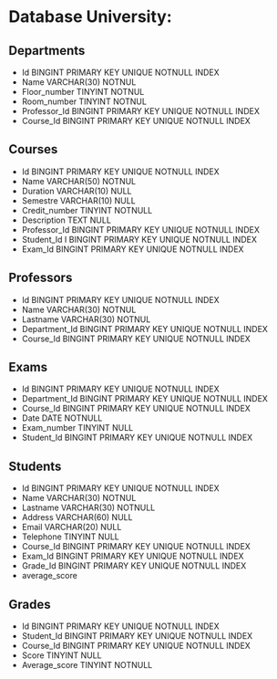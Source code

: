 # Database University:

## Departments
- Id                        BINGINT PRIMARY KEY UNIQUE NOTNULL INDEX
- Name                      VARCHAR(30) NOTNUL
- Floor_number              TINYINT NOTNUL
- Room_number               TINYINT NOTNUL
- Professor_Id              BINGINT PRIMARY KEY UNIQUE NOTNULL INDEX
- Course_Id                 BINGINT PRIMARY KEY UNIQUE NOTNULL INDEX

## Courses
- Id                        BINGINT PRIMARY KEY UNIQUE NOTNULL INDEX
- Name                      VARCHAR(50) NOTNUL
- Duration                  VARCHAR(10) NULL
- Semestre                  VARCHAR(10) NULL
- Credit_number             TINYINT NOTNULL
- Description               TEXT NULL
- Professor_Id              BINGINT PRIMARY KEY UNIQUE NOTNULL INDEX  
- Student_Id            I   BINGINT PRIMARY KEY UNIQUE NOTNULL INDEX
- Exam_Id                   BINGINT PRIMARY KEY UNIQUE NOTNULL INDEX
## Professors
- Id                       BINGINT PRIMARY KEY UNIQUE NOTNULL INDEX
- Name                     VARCHAR(30) NOTNUL
- Lastname                 VARCHAR(30) NOTNUL
- Department_Id            BINGINT PRIMARY KEY UNIQUE NOTNULL INDEX
- Course_Id                BINGINT PRIMARY KEY UNIQUE NOTNULL INDEX
## Exams
- Id                       BINGINT PRIMARY KEY UNIQUE NOTNULL INDEX
- Department_Id            BINGINT PRIMARY KEY UNIQUE NOTNULL INDEX
- Course_Id                BINGINT PRIMARY KEY UNIQUE NOTNULL INDEX
- Date                     DATE NOTNULL
- Exam_number              TINYINT NULL
- Student_Id               BINGINT PRIMARY KEY UNIQUE NOTNULL INDEX


## Students
- Id                       BINGINT PRIMARY KEY UNIQUE NOTNULL INDEX
- Name                     VARCHAR(30) NOTNUL
- Lastname                 VARCHAR(30) NOTNULL
- Address                  VARCHAR(60) NULL
- Email                    VARCHAR(20) NULL
- Telephone                TINYINT NULL
- Course_Id                BINGINT PRIMARY KEY UNIQUE NOTNULL INDEX
- Exam_Id                  BINGINT PRIMARY KEY UNIQUE NOTNULL INDEX
- Grade_Id                 BINGINT PRIMARY KEY UNIQUE NOTNULL INDEX
- average_score

## Grades
- Id                       BINGINT PRIMARY KEY UNIQUE NOTNULL INDEX
- Student_Id               BINGINT PRIMARY KEY UNIQUE NOTNULL INDEX
- Course_Id                BINGINT PRIMARY KEY UNIQUE NOTNULL INDEX
- Score                    TINYINT NULL
- Average_score            TINYINT NOTNULL
